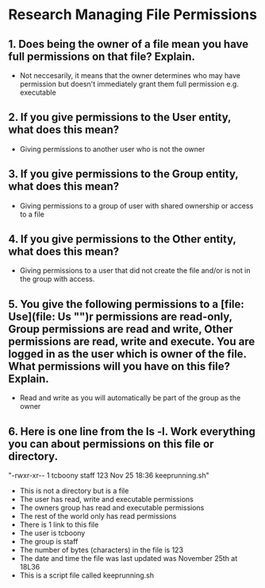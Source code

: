 # Research Managing File Permissions

## 1. Does being the owner of a file mean you have full permissions on that file? Explain.
- Not neccesarily, it means that the owner determines who may have permission but doesn't immediately grant them full permission e.g. executable

## 2. If you give permissions to the User entity, what does this mean?
- Giving permissions to another user who is not the owner

## 3. If you give permissions to the Group entity, what does this mean?
- Giving permissions to a group of user with shared ownership or access to a file

## 4. If you give permissions to the Other entity, what does this mean?
- Giving permissions to a user that did not create the file and/or is not in the group with access.

## 5. You give the following permissions to a [file: Use](file: Us "‌")r permissions are read-only, Group permissions are read and write, Other permissions are read, write and execute. You are logged in as the user which is owner of the file. What permissions will you have on this file? Explain.
- Read and write as you will automatically be part of the group as the owner

## 6. Here is one line from the ls -l. Work everything you can about permissions on this file or directory.
"-rwxr-xr-- 1 tcboony staff  123 Nov 25 18:36 keeprunning.sh"
- This is not a directory but is a file
- The user has read, write and executable permissions
- The owners group has read and executable permissions
- The rest of the world only has read permissions
- There is 1 link to this file
- The user is tcboony
- The group is staff
- The number of bytes (characters) in the file is 123
- The date and time the file was last updated was November 25th at 18L36
- This is a script file called keeprunning.sh